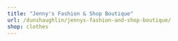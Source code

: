 ```yaml
---
title: "Jenny's Fashion & Shop Boutique"
url: /dunshaughlin/jennys-fashion-and-shop-boutique/
shop: clothes
---
```

